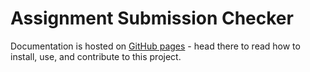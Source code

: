 # Assignment Submission Checker

[gh-pages]: https://ucl-comp0233-24-25.github.io/assignment-submission-checker/

Documentation is hosted on [GitHub pages][gh-pages] - head there to read how to install, use, and contribute to this project.